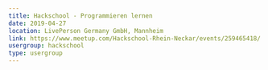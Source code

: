 ```yaml
---
title: Hackschool - Programmieren lernen
date: 2019-04-27
location: LivePerson Germany GmbH, Mannheim
link: https://www.meetup.com/Hackschool-Rhein-Neckar/events/259465418/
usergroup: hackschool
type: usergroup
---
```

